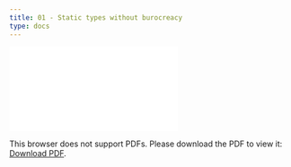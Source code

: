 ```yaml
---
title: 01 - Static types without burocreacy
type: docs
---
```



<object data="/episode01.pdf" type="application/pdf" width="700px" height="700px">
    <embed src="/episode01.pdf">
        <p>This browser does not support PDFs. Please download the PDF to view it: <a href="/episode01.pdf">Download PDF</a>.</p>
    </embed>
</object>

